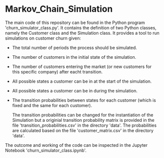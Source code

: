 # Markov_Chain_Simulation

The main code of this repository can be found in the Python program 'churn_simulator_class.py'.
It contains the definition of two Python classes, namely the Customer class and the Simulation class.
It provides a tool to run simulations on customer churn given:

- The total number of periods the process should be simulated.
- The number of customers in the initial state of the simulation.
- The number of customers entering the market (or new customers for this specific company) after eacht transition.
- All possible states a customer can be in at the start of the simulation.
- All possible states a customer can be in during the simulation.
- The transition probabilities between states for each customer (which is fixed and the same for each customer).
  
  The transition probabilities can be changed for the instantiation of the Simulation but a originial transition probability
  matrix is provided in the file 'transition_probabilities.csv' in the directory 'data'. The probabilities are calculated
  based on the file 'customer_matrix.csv' in the directory 'data'.

The outcome and working of the code can be inspected in the Jupyter Notebook 'churn_simulator_class.ipynb'.
